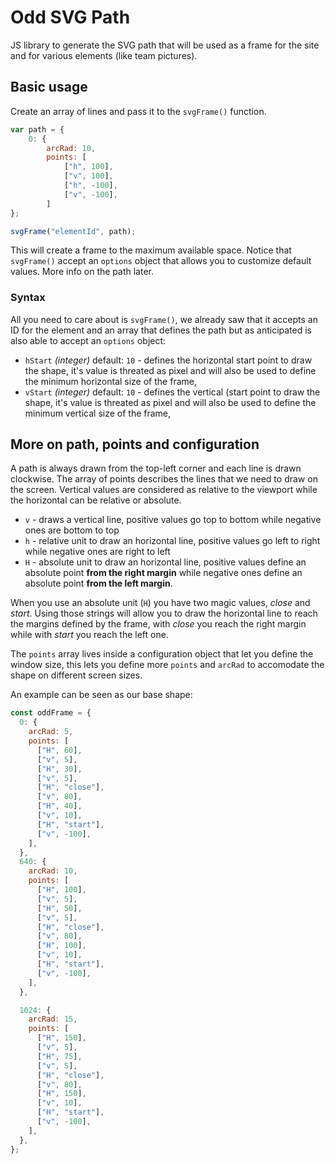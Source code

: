 # Odd SVG Path

JS library to generate the SVG path that will be used as a frame for the site and for various elements (like team pictures).

## Basic usage

Create an array of lines and pass it to the `svgFrame()` function.

```js
var path = {
	0: {
		arcRad: 10,
		points: [
			["h", 100],
			["v", 100],
			["h", -100],
			["v", -100],
		]
};

svgFrame("elementId", path);
```

This will create a frame to the maximum available space. Notice that `svgFrame()` accept an `options` object that allows you to customize default values. More info on the path later.

### Syntax

All you need to care about is `svgFrame()`, we already saw that it accepts an ID for the element and an array that defines the path but as anticipated is also able to accept an `options` object:

- `hStart` _(integer)_ default: `10` - defines the horizontal start point to draw the shape, it's value is threated as pixel and will also be used to define the minimum horizontal size of the frame,
- `vStart` _(integer)_ default: `10` - defines the vertical (start point to draw the shape, it's value is threated as pixel and will also be used to define the minimum vertical size of the frame,

## More on path, points and configuration

A path is always drawn from the top-left corner and each line is drawn clockwise. The array of points describes the lines that we need to draw on the screen. Vertical values are considered as relative to the viewport while the horizontal can be relative or absolute.

- `v` - draws a vertical line, positive values go top to bottom while negative ones are bottom to top
- `h` - relative unit to draw an horizontal line, positive values go left to right while negative ones are right to left
- `H` - absolute unit to draw an horizontal line, positive values define an absolute point **from the right margin** while negative ones define an absolute point **from the left margin**.

When you use an absolute unit (`H`) you have two magic values, _close_ and _start_. Using those strings will allow you to draw the horizontal line to reach the margins defined by the frame, with _close_ you reach the right margin while with _start_ you reach the left one.

The `points` array lives inside a configuration object that let you define the window size, this lets you define more `points` and `arcRad` to accomodate the shape on different screen sizes.

An example can be seen as our base shape:

```js
const oddFrame = {
  0: {
    arcRad: 5,
    points: [
      ["H", 60],
      ["v", 5],
      ["H", 30],
      ["v", 5],
      ["H", "close"],
      ["v", 80],
      ["H", 40],
      ["v", 10],
      ["H", "start"],
      ["v", -100],
    ],
  },
  640: {
    arcRad: 10,
    points: [
      ["H", 100],
      ["v", 5],
      ["H", 50],
      ["v", 5],
      ["H", "close"],
      ["v", 80],
      ["H", 100],
      ["v", 10],
      ["H", "start"],
      ["v", -100],
    ],
  },

  1024: {
    arcRad: 15,
    points: [
      ["H", 150],
      ["v", 5],
      ["H", 75],
      ["v", 5],
      ["H", "close"],
      ["v", 80],
      ["H", 150],
      ["v", 10],
      ["H", "start"],
      ["v", -100],
    ],
  },
};
```
